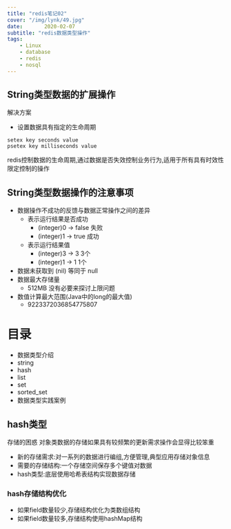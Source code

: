 ```yaml
---
title: "redis笔记02"
cover: "/img/lynk/49.jpg"
date:       2020-02-07
subtitle: "redis数据类型操作"
tags:
	- Linux
	- database
	- redis
	- nosql
---
```

  
  
  







## String类型数据的扩展操作
解决方案
- 设置数据具有指定的生命周期
```redis
setex key seconds value
psetex key milliseconds value
```

redis控制数据的生命周期,通过数据是否失效控制业务行为,适用于所有具有时效性限定控制的操作

## String类型数据操作的注意事项
- 数据操作不成功的反馈与数据正常操作之间的差异
    - 表示运行结果是否成功
        - (integer)0 -> false 失败
        - (integer)1 -> true 成功
    - 表示运行结果值
        - (integer)3 -> 3   3个
        - (integer)1 -> 1   1个
- 数据未获取到
    (nil) 等同于 null
- 数据最大存储量
    - 512MB 没有必要来探讨上限问题
- 数值计算最大范围(Java中的long的最大值)
    - 9223372036854775807
    
# 目录
- 数据类型介绍
- string
- hash
- list
- set
- sorted_set
- 数据类型实践案例

## hash类型
存储的困惑
对象类数据的存储如果具有较频繁的更新需求操作会显得比较笨重

- 新的存储需求:对一系列的数据进行编组,方便管理,典型应用存储对象信息
- 需要的存储结构:一个存储空间保存多个键值对数据
- hash类型:底层使用哈希表结构实现数据存储
### hash存储结构优化
- 如果field数量较少,存储结构优化为类数组结构
- 如果field数量较多,存储结构使用hashMap结构



















